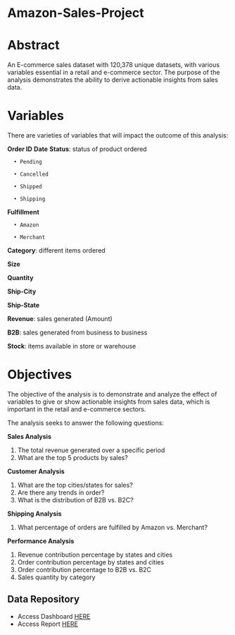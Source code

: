 # Amazon-Sales-Project
# Abstract
An E-commerce sales dataset with 120,378 unique datasets, with various variables essential in a 
retail and e-commerce sector. The purpose of the analysis demonstrates the ability to derive 
actionable insights from sales data.

# Variables
There are varieties of variables that will impact the outcome of this analysis:

**Order ID**
**Date**
**Status**: status of product ordered

      • Pending

      • Cancelled

      • Shipped

      • Shipping
      
**Fulfillment**
      
      • Amazon

      • Merchant
      
**Category**: different items ordered

**Size**

**Quantity**

**Ship-City**

**Ship-State**

**Revenue**: sales generated (Amount)

**B2B**: sales generated from business to business

**Stock**: items available in store or warehouse

# Objectives
The objective of the analysis is to demonstrate and analyze the effect of variables to give or show 
actionable insights from sales data, which is important in the retail and e-commerce sectors.

The analysis seeks to answer the following questions:

**Sales Analysis**
1. The total revenue generated over a specific period
2. What are the top 5 products by sales?

**Customer Analysis**
1. What are the top cities/states for sales?
2. Are there any trends in order?
3. What is the distribution of B2B vs. B2C?

**Shipping Analysis**
1. What percentage of orders are fulfilled by Amazon vs. Merchant?

**Performance Analysis**
1. Revenue contribution percentage by states and cities
2. Order contribution percentage by states and cities
3. Order contribution percentage to B2B vs. B2C
4. Sales quantity by category

## Data Repository 

- Access Dashboard [HERE](https://drive.google.com/file/d/1X00FXhbIpCK6ew6SnTXZW4IQ0oualBdo/view?usp=share_link)
- Access Report [HERE](https://drive.google.com/file/d/17XuxoAvsfVAeofmKal4WQ82__sx7ahl3/view?usp=share_link)

